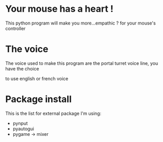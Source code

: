 # Your mouse has a heart !
This python program will make you more...empathic ? for your mouse's controller

# The voice
The voice used to make this program are the portal turret voice line, you have the choice

to use english or french voice
# Package install
This is the list for external package I'm using:
- pynput
- pyautogui
- pygame -> mixer



